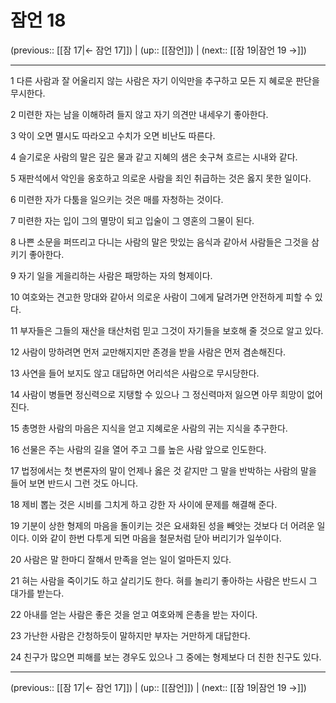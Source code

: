 # 잠언 18

(previous:: [[잠 17|← 잠언 17]]) | (up:: [[잠언]]) | (next:: [[잠 19|잠언 19 →]])

***




1 
다른 사람과 잘 어울리지 않는 사람은 자기 이익만을 추구하고 모든 지 혜로운 판단을 무시한다. 



2 
미련한 자는 남을 이해하려 들지 않고 자기 의견만 내세우기 좋아한다. 



3 
악이 오면 멸시도 따라오고 수치가 오면 비난도 따른다. 



4 
슬기로운 사람의 말은 깊은 물과 같고 지혜의 샘은 솟구쳐 흐르는 시내와 같다. 



5 
재판석에서 악인을 옹호하고 의로운 사람을 죄인 취급하는 것은 옳지 못한 일이다. 



6 
미련한 자가 다툼을 일으키는 것은 매를 자청하는 것이다. 



7 
미련한 자는 입이 그의 멸망이 되고 입술이 그 영혼의 그물이 된다. 



8 
나쁜 소문을 퍼뜨리고 다니는 사람의 말은 맛있는 음식과 같아서 사람들은 그것을 삼키기 좋아한다. 



9 
자기 일을 게을리하는 사람은 패망하는 자의 형제이다. 



10 
여호와는 견고한 망대와 같아서 의로운 사람이 그에게 달려가면 안전하게 피할 수 있다. 



11 
부자들은 그들의 재산을 태산처럼 믿고 그것이 자기들을 보호해 줄 것으로 알고 있다. 



12 
사람이 망하려면 먼저 교만해지지만 존경을 받을 사람은 먼저 겸손해진다. 



13 
사연을 들어 보지도 않고 대답하면 어리석은 사람으로 무시당한다. 



14 
사람이 병들면 정신력으로 지탱할 수 있으나 그 정신력마저 잃으면 아무 희망이 없어진다. 



15 
총명한 사람의 마음은 지식을 얻고 지혜로운 사람의 귀는 지식을 추구한다. 



16 
선물은 주는 사람의 길을 열어 주고 그를 높은 사람 앞으로 인도한다. 



17 
법정에서는 첫 변론자의 말이 언제나 옳은 것 같지만 그 말을 반박하는 사람의 말을 들어 보면 반드시 그런 것도 아니다. 



18 
제비 뽑는 것은 시비를 그치게 하고 강한 자 사이에 문제를 해결해 준다. 



19 
기분이 상한 형제의 마음을 돌이키는 것은 요새화된 성을 빼앗는 것보다 더 어려운 일이다. 이와 같이 한번 다투게 되면 마음을 철문처럼 닫아 버리기가 일쑤이다. 



20 
사람은 말 한마디 잘해서 만족을 얻는 일이 얼마든지 있다. 



21 
혀는 사람을 죽이기도 하고 살리기도 한다. 혀를 놀리기 좋아하는 사람은 반드시 그 대가를 받는다. 



22 
아내를 얻는 사람은 좋은 것을 얻고 여호와께 은총을 받는 자이다. 



23 
가난한 사람은 간청하듯이 말하지만 부자는 거만하게 대답한다. 



24 
친구가 많으면 피해를 보는 경우도 있으나 그 중에는 형제보다 더 친한 친구도 있다.

***

(previous:: [[잠 17|← 잠언 17]]) | (up:: [[잠언]]) | (next:: [[잠 19|잠언 19 →]])
